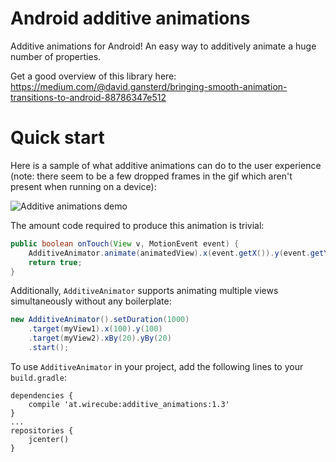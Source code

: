 # Android additive animations

Additive animations for Android!
An easy way to additively animate a huge number of properties. 

Get a good overview of this library here: https://medium.com/@david.gansterd/bringing-smooth-animation-transitions-to-android-88786347e512


# Quick start
Here is a sample of what additive animations can do to the user experience (note: there seem to be a few dropped frames in the gif which aren't present when running on a device):


![Additive animations demo](https://github.com/davidganster/android_additive_animations/blob/master/gif/single_view.gif?raw=true)


The amount code required to produce this animation is trivial:

```java
public boolean onTouch(View v, MotionEvent event) {
    AdditiveAnimator.animate(animatedView).x(event.getX()).y(event.getY()).setDuration(1000).start();
    return true;
}
```

Additionally, `AdditiveAnimator` supports animating multiple views simultaneously without any boilerplate:

```java
new AdditiveAnimator().setDuration(1000)
    .target(myView1).x(100).y(100)
    .target(myView2).xBy(20).yBy(20)
    .start();
```

To use `AdditiveAnimator` in your project, add the following lines to your `build.gradle`:
```
dependencies {
    compile 'at.wirecube:additive_animations:1.3'
}
...
repositories {
    jcenter()
}
```
